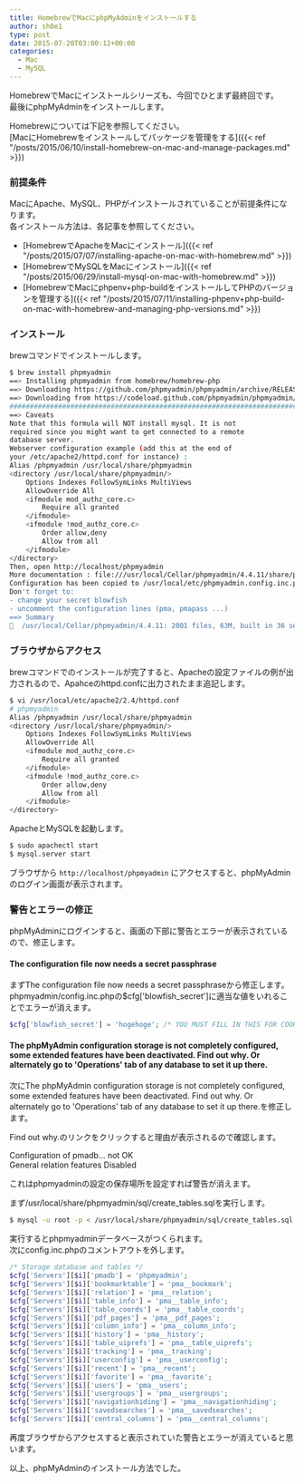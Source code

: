 ```yaml
---
title: HomebrewでMacにphpMyAdminをインストールする
author: sh0e1
type: post
date: 2015-07-20T03:00:12+00:00
categories:
  - Mac
  - MySQL
---
```

HomebrewでMacにインストールシリーズも、今回でひとまず最終回です。  
最後にphpMyAdminをインストールします。

Homebrewについては下記を参照してください。  
[MacにHomebrewをインストールしてパッケージを管理をする]({{< ref "/posts/2015/06/10/install-homebrew-on-mac-and-manage-packages.md" >}})
<!--more-->

### 前提条件

MacにApache、MySQL、PHPがインストールされていることが前提条件になります。  
各インストール方法は、各記事を参照してください。

- [HomebrewでApacheをMacにインストール]({{< ref "/posts/2015/07/07/installing-apache-on-mac-with-homebrew.md" >}})
- [HomebrewでMySQLをMacにインストール]({{< ref "/posts/2015/06/29/install-mysql-on-mac-with-homebrew.md" >}})
- [HomebrewでMacにphpenv+php-buildをインストールしてPHPのバージョンを管理する]({{< ref "/posts/2015/07/11/installing-phpenv+php-build-on-mac-with-homebrew-and-managing-php-versions.md" >}})

### インストール

brewコマンドでインストールします。

```bash
$ brew install phpmyadmin
==> Installing phpmyadmin from homebrew/homebrew-php
==> Downloading https://github.com/phpmyadmin/phpmyadmin/archive/RELEASE_4_4_11.tar.gz
==> Downloading from https://codeload.github.com/phpmyadmin/phpmyadmin/tar.gz/RELEASE_4_4_11
######################################################################## 100.0%
==> Caveats
Note that this formula will NOT install mysql. It is not
required since you might want to get connected to a remote
database server.
Webserver configuration example (add this at the end of
your /etc/apache2/httpd.conf for instance) :
Alias /phpmyadmin /usr/local/share/phpmyadmin
<directory /usr/local/share/phpmyadmin/>
    Options Indexes FollowSymLinks MultiViews
    AllowOverride All
    <ifmodule mod_authz_core.c>
        Require all granted
    </ifmodule>
    <ifmodule !mod_authz_core.c>
        Order allow,deny
        Allow from all
    </ifmodule>
</directory>
Then, open http://localhost/phpmyadmin
More documentation : file:///usr/local/Cellar/phpmyadmin/4.4.11/share/phpmyadmin/doc/
Configuration has been copied to /usr/local/etc/phpmyadmin.config.inc.php
Don't forget to:
- change your secret blowfish
- uncomment the configuration lines (pma, pmapass ...)
==> Summary
🍺  /usr/local/Cellar/phpmyadmin/4.4.11: 2001 files, 63M, built in 36 seconds
```

### ブラウザからアクセス

brewコマンドでのインストールが完了すると、Apacheの設定ファイルの例が出力されるので、Apahceのhttpd.confに出力されたまま追記します。

```bash
$ vi /usr/local/etc/apache2/2.4/httpd.conf
# phpmyadmin
Alias /phpmyadmin /usr/local/share/phpmyadmin
<directory /usr/local/share/phpmyadmin/>
    Options Indexes FollowSymLinks MultiViews
    AllowOverride All
    <ifmodule mod_authz_core.c>
        Require all granted
    </ifmodule>
    <ifmodule !mod_authz_core.c>
        Order allow,deny
        Allow from all
    </ifmodule>
</directory>
```

ApacheとMySQLを起動します。

```bash
$ sudo apachectl start
$ mysql.server start
```

ブラウザから `http://localhost/phpmyadmin` にアクセスすると、phpMyAdminのログイン画面が表示されます。

### 警告とエラーの修正

phpMyAdminにログインすると、画面の下部に警告とエラーが表示されているので、修正します。

#### The configuration file now needs a secret passphrase

まずThe configuration file now needs a secret passphraseから修正します。  
phpmyadmin/config.inc.phpの$cfg['blowfish_secret']に適当な値をいれることでエラーが消えます。

```php
$cfg['blowfish_secret'] = 'hogehoge'; /* YOU MUST FILL IN THIS FOR COOKIE AUTH! */
```

#### The phpMyAdmin configuration storage is not completely configured, some extended features have been deactivated. Find out why. Or alternately go to 'Operations' tab of any database to set it up there.

次にThe phpMyAdmin configuration storage is not completely configured, some extended features have been deactivated. Find out why. Or alternately go to 'Operations' tab of any database to set it up there.を修正します。

Find out why.のリンクをクリックすると理由が表示されるので確認します。

Configuration of pmadb… not OK  
General relation features Disabled

これはphpmyadminの設定の保存場所を設定すれば警告が消えます。

まず/usr/local/share/phpmyadmin/sql/create_tables.sqlを実行します。

```bash
$ mysql -u root -p < /usr/local/share/phpmyadmin/sql/create_tables.sql
```

実行するとphpmyadminデータベースがつくられます。  
次にconfig.inc.phpのコメントアウトを外します。

```php
/* Storage database and tables */
$cfg['Servers'][$i]['pmadb'] = 'phpmyadmin';
$cfg['Servers'][$i]['bookmarktable'] = 'pma__bookmark';
$cfg['Servers'][$i]['relation'] = 'pma__relation';
$cfg['Servers'][$i]['table_info'] = 'pma__table_info';
$cfg['Servers'][$i]['table_coords'] = 'pma__table_coords';
$cfg['Servers'][$i]['pdf_pages'] = 'pma__pdf_pages';
$cfg['Servers'][$i]['column_info'] = 'pma__column_info';
$cfg['Servers'][$i]['history'] = 'pma__history';
$cfg['Servers'][$i]['table_uiprefs'] = 'pma__table_uiprefs';
$cfg['Servers'][$i]['tracking'] = 'pma__tracking';
$cfg['Servers'][$i]['userconfig'] = 'pma__userconfig';
$cfg['Servers'][$i]['recent'] = 'pma__recent';
$cfg['Servers'][$i]['favorite'] = 'pma__favorite';
$cfg['Servers'][$i]['users'] = 'pma__users';
$cfg['Servers'][$i]['usergroups'] = 'pma__usergroups';
$cfg['Servers'][$i]['navigationhiding'] = 'pma__navigationhiding';
$cfg['Servers'][$i]['savedsearches'] = 'pma__savedsearches';
$cfg['Servers'][$i]['central_columns'] = 'pma__central_columns';
```

再度ブラウザからアクセスすると表示されていた警告とエラーが消えていると思います。

以上、phpMyAdminのインストール方法でした。
